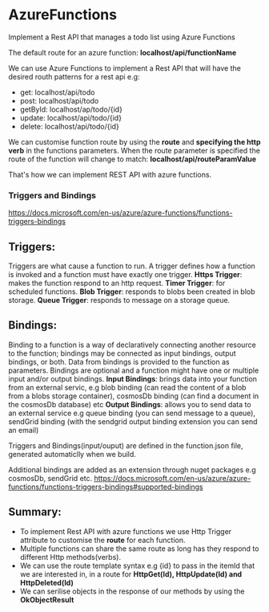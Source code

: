# AzureFunctions
Implement a Rest API that manages a todo list using Azure Functions 

The default route for an azure function: **localhost/api/functionName**

We can use Azure Functions to implement a Rest API that will have the desired routh patterns for a rest api e.g:
* get: localhost/api/todo
* post: localhost/api/todo
* getById: localhost/ap/todo/{id}
* update: localhost/api/todo/{id}
* delete: localhost/api/todo/{id}

We can customise function route by using the **route** and **specifying the http verb** in the functions parameters. 
When the route parameter is specified the route of the function will change to match:
**localhost/api/routeParamValue**

That's how we can implement REST API with azure functions.

### Triggers and Bindings 
https://docs.microsoft.com/en-us/azure/azure-functions/functions-triggers-bindings

## Triggers: 
Triggers are what cause a function to run. A trigger defines how a function is invoked and a function must have exactly one trigger.
**Https Trigger**: makes the function respond to an http request.
**Timer Trigger**: for scheduled functions.
**Blob Trigger**: responds to blobs been created in blob storage.
**Queue Trigger**: responds to message on a storage queue.

## Bindings:
Binding to a function is a way of declaratively connecting another resource to the function; bindings may be connected as input bindings, output bindings, or both. Data from bindings is provided to the function as parameters.
Bindings are optional and a function might have one or multiple input and/or output bindings.
**Input Bindings**: brings data into your function from an external servic, e.g blob binding (can read the content of a blob from a blobs storage container), cosmosDb binding (can find a document in the cosmosDb database) etc
**Output Bindings**: allows you to send data to an external service e.g queue binding (you can send message to a queue), sendGrid binding (with the sendgrid output binding extension you can send an email) 

Triggers and Bindings(input/ouput) are defined in the function.json file, generated automaticlly when we build.

Additional bindings are added as an extension through nuget packages e.g cosmosDb, sendGrid etc.
https://docs.microsoft.com/en-us/azure/azure-functions/functions-triggers-bindings#supported-bindings

## Summary:
* To implement Rest API with azure functions we use Http Trigger attribute to customise the **route** for each function.
* Multiple functions can share the same route as long has they respond to different Http methods(verbs).
* We can use the route template syntax e.g {id} to pass in the itemId that we are interested in, in a route for **HttpGet(Id), HttpUpdate(Id) and HttpDeleted(Id)** 
* We can serilise objects in the response of our methods by using the **OkObjectResult**
